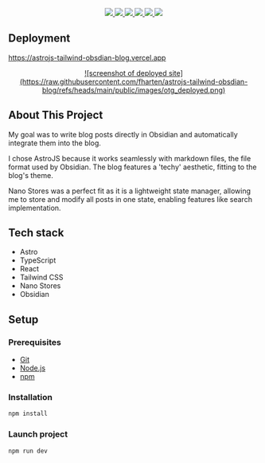 <p align="center">
  <a href="https://astro.build/" target="_blank">
    <img src="https://img.shields.io/badge/Astro-1a1a1a?style=for-the-badge&logo=astro&logoColor=ffffff" />
  </a>
  <a href="https://www.typescriptlang.org/" target="_blank">
    <img src="https://img.shields.io/badge/TypeScript-3178C6?style=for-the-badge&logo=typescript&logoColor=white" />
  </a>
  <a href="https://reactjs.org/" target="_blank">
    <img src="https://img.shields.io/badge/React-20232A?style=for-the-badge&logo=react&logoColor=61DAFB" />
  </a>
  <a href="https://tailwindcss.com/" target="_blank">
    <img src="https://img.shields.io/badge/Tailwind_CSS-06B6D4?style=for-the-badge&logo=tailwindcss&logoColor=white" />
  </a>
<a href="https://github.com/nanostores/nanostores" target="_blank">
  <img src="https://img.shields.io/badge/Nano_Stores-333333?style=for-the-badge&logoColor=white" />
</a>
  </a>
  <a href="https://obsidian.md/" target="_blank">
    <img src="https://img.shields.io/badge/Obsidian-483699?style=for-the-badge&logo=obsidian&logoColor=white" />
  </a>
</p>

## Deployment

<a href="https://astrojs-tailwind-obsdian-blog.vercel.app/" target="_blank">
  <p>https://astrojs-tailwind-obsdian-blog.vercel.app</p>
</a>
<p align="center">
  <a href="https://astrojs-tailwind-obsdian-blog.vercel.app/" target="_blank">
    ![screenshot of deployed site](https://raw.githubusercontent.com/fharten/astrojs-tailwind-obsdian-blog/refs/heads/main/public/images/otg_deployed.png)
  </a>
</p>

## About This Project

My goal was to write blog posts directly in Obsidian and automatically integrate them into the blog.

I chose AstroJS because it works seamlessly with markdown files, the file format used by Obsidian.
The blog features a 'techy' aesthetic, fitting to the blog's theme.

Nano Stores was a perfect fit as it is a lightweight state manager, allowing me to store and modify all posts in one state, enabling features like search implementation.

## Tech stack

<ul>
  <li>
    Astro
  </li>
    <li>
    TypeScript
  </li>
    <li>
    React
  </li>
  <li>
    Tailwind CSS
  </li>
  <li>
    Nano Stores
  </li>
    <li>
    Obsidian
  </li>
</ul>

## Setup

### Prerequisites

<ul>
<li><a href="https://git-scm.com/" rel="nofollow">Git</a></li>
<li><a href="https://nodejs.org/en" rel="nofollow">Node.js</a></li>
<li><a href="https://www.npmjs.com/" rel="nofollow">npm</a></li>
</ul>

### Installation

```sh
npm install
```

### Launch project

```sh
npm run dev
```
